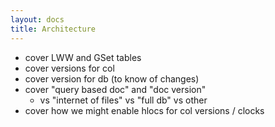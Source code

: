 ```yaml
---
layout: docs
title: Architecture
---
```


- cover LWW and GSet tables
- cover versions for col
- cover version for db (to know of changes)
- cover "query based doc" and "doc version"
  - vs "internet of files" vs "full db" vs other
- cover how we might enable hlocs for col versions / clocks